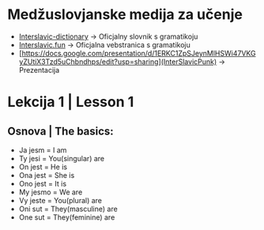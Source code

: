 # Medžuslovjanske medija za učenje

- [Interslavic-dictionary](https://interslavic-dictionary.com/) -> Oficjalny slovnik s gramatikoju
- [Interslavic.fun](https://interslavic.fun/) -> Oficjalna vebstranica s gramatikoju
- [https://docs.google.com/presentation/d/1ERKC1ZpSJeynMlHSWi47VKGyZUtiX3Tzd5uChbndhps/edit?usp=sharing](InterSlavicPunk) -> Prezentacija

# Lekcija 1 | Lesson 1

## Osnova | The basics:

- Ja jesm = I am
- Ty jesi = You(singular) are
- On jest = He is
- Ona jest = She is
- Ono jest = It is
- My jesmo = We are
- Vy jeste = You(plural) are
- Oni sut = They(masculine) are
- One sut = They(feminine) are
